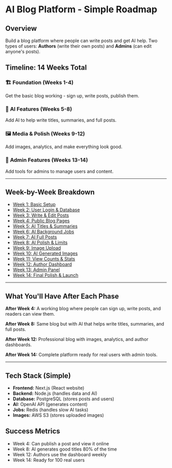 # AI Blog Platform - Simple Roadmap

## Overview
Build a blog platform where people can write posts and get AI help. Two types of users: **Authors** (write their own posts) and **Admins** (can edit anyone's posts).

## Timeline: 14 Weeks Total

### 🏗️ **Foundation** (Weeks 1-4)
Get the basic blog working - sign up, write posts, publish them.

### 🤖 **AI Features** (Weeks 5-8) 
Add AI to help write titles, summaries, and full posts.

### 🖼️ **Media & Polish** (Weeks 9-12)
Add images, analytics, and make everything look good.

### 👥 **Admin Features** (Weeks 13-14)
Add tools for admins to manage users and content.

---

## Week-by-Week Breakdown

- [Week 1: Basic Setup](./week-01.md)
- [Week 2: User Login & Database](./week-02.md) 
- [Week 3: Write & Edit Posts](./week-03.md)
- [Week 4: Public Blog Pages](./week-04.md)
- [Week 5: AI Titles & Summaries](./week-05.md)
- [Week 6: AI Background Jobs](./week-06.md)
- [Week 7: AI Full Posts](./week-07.md)
- [Week 8: AI Polish & Limits](./week-08.md)
- [Week 9: Image Upload](./week-09.md)
- [Week 10: AI Generated Images](./week-10.md)
- [Week 11: View Counts & Stats](./week-11.md)
- [Week 12: Author Dashboard](./week-12.md)
- [Week 13: Admin Panel](./week-13.md)
- [Week 14: Final Polish & Launch](./week-14.md)

---

## What You'll Have After Each Phase

**After Week 4:** A working blog where people can sign up, write posts, and readers can view them.

**After Week 8:** Same blog but with AI that helps write titles, summaries, and full posts.

**After Week 12:** Professional blog with images, analytics, and author dashboards.

**After Week 14:** Complete platform ready for real users with admin tools.

---

## Tech Stack (Simple)
- **Frontend:** Next.js (React website)
- **Backend:** Node.js (handles data and AI)  
- **Database:** PostgreSQL (stores posts and users)
- **AI:** OpenAI API (generates content)
- **Jobs:** Redis (handles slow AI tasks)
- **Images:** AWS S3 (stores uploaded images)

## Success Metrics
- Week 4: Can publish a post and view it online
- Week 8: AI generates good titles 80% of the time
- Week 12: Authors use the dashboard weekly
- Week 14: Ready for 100 real users